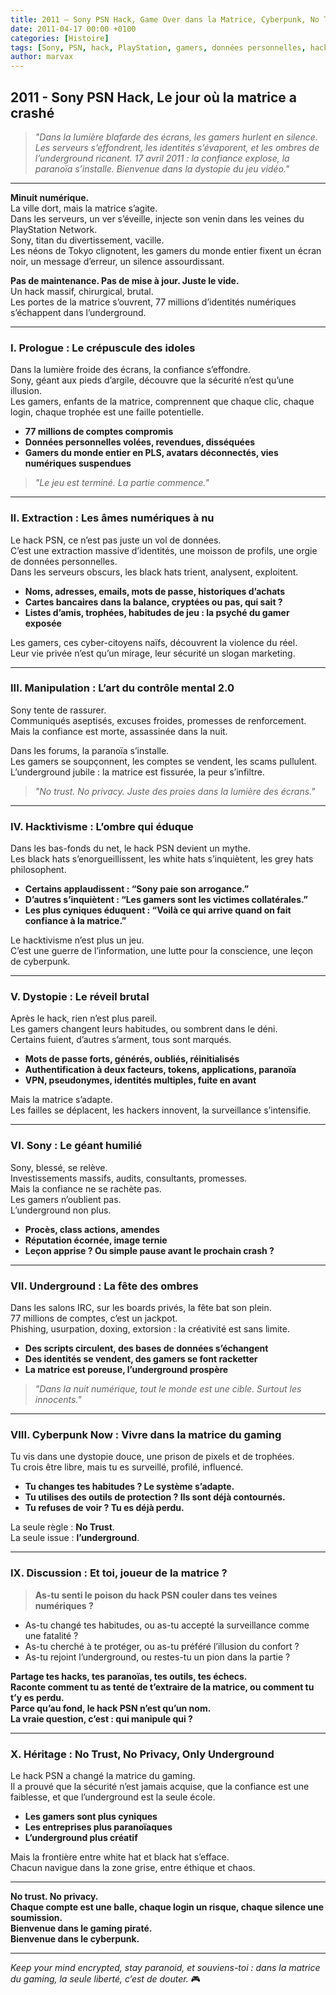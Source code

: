 ```yaml
---
title: 2011 – Sony PSN Hack, Game Over dans la Matrice, Cyberpunk, No Trust & Black Hat Underground
date: 2011-04-17 00:00 +0100
categories: [Histoire]
tags: [Sony, PSN, hack, PlayStation, gamers, données personnelles, hacktivisme, underground, cyberpunk, dystopie, blackhat]
author: marvax
---
```


## 2011 - Sony PSN Hack, Le jour où la matrice a crashé

> *"Dans la lumière blafarde des écrans, les gamers hurlent en silence. Les serveurs s’effondrent, les identités s’évaporent, et les ombres de l’underground ricanent. 17 avril 2011 : la confiance explose, la paranoïa s’installe. Bienvenue dans la dystopie du jeu vidéo."*

---

**Minuit numérique.**  
La ville dort, mais la matrice s’agite.  
Dans les serveurs, un ver s’éveille, injecte son venin dans les veines du PlayStation Network.  
Sony, titan du divertissement, vacille.  
Les néons de Tokyo clignotent, les gamers du monde entier fixent un écran noir, un message d’erreur, un silence assourdissant.

**Pas de maintenance. Pas de mise à jour. Juste le vide.**  
Un hack massif, chirurgical, brutal.  
Les portes de la matrice s’ouvrent, 77 millions d’identités numériques s’échappent dans l’underground.

---

### I. Prologue : Le crépuscule des idoles

Dans la lumière froide des écrans, la confiance s’effondre.  
Sony, géant aux pieds d’argile, découvre que la sécurité n’est qu’une illusion.  
Les gamers, enfants de la matrice, comprennent que chaque clic, chaque login, chaque trophée est une faille potentielle.

- **77 millions de comptes compromis**  
- **Données personnelles volées, revendues, disséquées**  
- **Gamers du monde entier en PLS, avatars déconnectés, vies numériques suspendues**

> *"Le jeu est terminé. La partie commence."*

---

### II. Extraction : Les âmes numériques à nu

Le hack PSN, ce n’est pas juste un vol de données.  
C’est une extraction massive d’identités, une moisson de profils, une orgie de données personnelles.  
Dans les serveurs obscurs, les black hats trient, analysent, exploitent.

- **Noms, adresses, emails, mots de passe, historiques d’achats**  
- **Cartes bancaires dans la balance, cryptées ou pas, qui sait ?**  
- **Listes d’amis, trophées, habitudes de jeu : la psyché du gamer exposée**

Les gamers, ces cyber-citoyens naïfs, découvrent la violence du réel.  
Leur vie privée n’est qu’un mirage, leur sécurité un slogan marketing.

---

### III. Manipulation : L’art du contrôle mental 2.0

Sony tente de rassurer.  
Communiqués aseptisés, excuses froides, promesses de renforcement.  
Mais la confiance est morte, assassinée dans la nuit.

Dans les forums, la paranoïa s’installe.  
Les gamers se soupçonnent, les comptes se vendent, les scams pullulent.  
L’underground jubile : la matrice est fissurée, la peur s’infiltre.

> *"No trust. No privacy. Juste des proies dans la lumière des écrans."*

---

### IV. Hacktivisme : L’ombre qui éduque

Dans les bas-fonds du net, le hack PSN devient un mythe.  
Les black hats s’enorgueillissent, les white hats s’inquiètent, les grey hats philosophent.

- **Certains applaudissent : “Sony paie son arrogance.”**
- **D’autres s’inquiètent : “Les gamers sont les victimes collatérales.”**
- **Les plus cyniques éduquent : “Voilà ce qui arrive quand on fait confiance à la matrice.”**

Le hacktivisme n’est plus un jeu.  
C’est une guerre de l’information, une lutte pour la conscience, une leçon de cyberpunk.

---

### V. Dystopie : Le réveil brutal

Après le hack, rien n’est plus pareil.  
Les gamers changent leurs habitudes, ou sombrent dans le déni.  
Certains fuient, d’autres s’arment, tous sont marqués.

- **Mots de passe forts, générés, oubliés, réinitialisés**
- **Authentification à deux facteurs, tokens, applications, paranoïa**
- **VPN, pseudonymes, identités multiples, fuite en avant**

Mais la matrice s’adapte.  
Les failles se déplacent, les hackers innovent, la surveillance s’intensifie.

---

### VI. Sony : Le géant humilié

Sony, blessé, se relève.  
Investissements massifs, audits, consultants, promesses.  
Mais la confiance ne se rachète pas.  
Les gamers n’oublient pas.  
L’underground non plus.

- **Procès, class actions, amendes**
- **Réputation écornée, image ternie**
- **Leçon apprise ? Ou simple pause avant le prochain crash ?**

---

### VII. Underground : La fête des ombres

Dans les salons IRC, sur les boards privés, la fête bat son plein.  
77 millions de comptes, c’est un jackpot.  
Phishing, usurpation, doxing, extorsion : la créativité est sans limite.

- **Des scripts circulent, des bases de données s’échangent**
- **Des identités se vendent, des gamers se font racketter**
- **La matrice est poreuse, l’underground prospère**

> *"Dans la nuit numérique, tout le monde est une cible. Surtout les innocents."*

---

### VIII. Cyberpunk Now : Vivre dans la matrice du gaming

Tu vis dans une dystopie douce, une prison de pixels et de trophées.  
Tu crois être libre, mais tu es surveillé, profilé, influencé.

- **Tu changes tes habitudes ? Le système s’adapte.**
- **Tu utilises des outils de protection ? Ils sont déjà contournés.**
- **Tu refuses de voir ? Tu es déjà perdu.**

La seule règle : **No Trust**.  
La seule issue : **l’underground**.

---

### IX. Discussion : Et toi, joueur de la matrice ?

> **As-tu senti le poison du hack PSN couler dans tes veines numériques ?**

- As-tu changé tes habitudes, ou as-tu accepté la surveillance comme une fatalité ?
- As-tu cherché à te protéger, ou as-tu préféré l’illusion du confort ?
- As-tu rejoint l’underground, ou restes-tu un pion dans la partie ?

**Partage tes hacks, tes paranoïas, tes outils, tes échecs.  
Raconte comment tu as tenté de t’extraire de la matrice, ou comment tu t’y es perdu.  
Parce qu’au fond, le hack PSN n’est qu’un nom.  
La vraie question, c’est : qui manipule qui ?**

---

### X. Héritage : No Trust, No Privacy, Only Underground

Le hack PSN a changé la matrice du gaming.  
Il a prouvé que la sécurité n’est jamais acquise, que la confiance est une faiblesse, et que l’underground est la seule école.

- **Les gamers sont plus cyniques**
- **Les entreprises plus paranoïaques**
- **L’underground plus créatif**

Mais la frontière entre white hat et black hat s’efface.  
Chacun navigue dans la zone grise, entre éthique et chaos.

---

**No trust. No privacy.  
Chaque compte est une balle, chaque login un risque, chaque silence une soumission.  
Bienvenue dans le gaming piraté.  
Bienvenue dans le cyberpunk.**

---

*Keep your mind encrypted, stay paranoid, et souviens-toi : dans la matrice du gaming, la seule liberté, c’est de douter.* 🎮